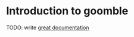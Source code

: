 # Introduction to goomble

TODO: write [great documentation](http://jacobian.org/writing/what-to-write/)
